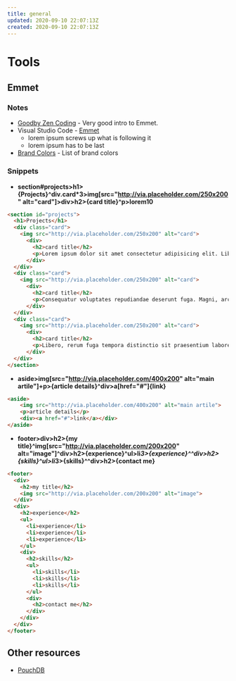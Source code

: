```yaml
---
title: general
updated: 2020-09-10 22:07:13Z
created: 2020-09-10 22:07:13Z
---
```


# Tools
## Emmet
### Notes
* [Goodby Zen Coding](https://www.smashingmagazine.com/2013/03/goodbye-zen-coding-hello-emmet/) - Very good intro to Emmet.
* Visual Studio Code - [Emmet](https://code.visualstudio.com/docs/editor/emmet)
    * lorem ipsum screws up what is following it
    * lorem ipsum has to be last
* [Brand Colors](https://www.brandcolors.net) - List of brand colors
### Snippets
* **section#projects>h1>{Projects}^div.card*3>img[src="http://via.placeholder.com/250x200" alt="card"]>div>h2>{card title}^p>lorem10**
```html
<section id="projects">
  <h1>Projects</h1>
  <div class="card">
    <img src="http://via.placeholder.com/250x200" alt="card">
      <div>
        <h2>card title</h2>
        <p>Lorem ipsum dolor sit amet consectetur adipisicing elit. Libero, blanditiis!</p>
      </div>
  </div>
  <div class="card">
    <img src="http://via.placeholder.com/250x200" alt="card">
      <div>
        <h2>card title</h2>
        <p>Consequatur voluptates repudiandae deserunt fuga. Magni, architecto labore. Ducimus, quisquam.</p>
      </div>
  </div>
  <div class="card">
    <img src="http://via.placeholder.com/250x200" alt="card">
      <div>
        <h2>card title</h2>
        <p>Libero, rerum fuga tempora distinctio sit praesentium labore animi odio!</p>
      </div>
  </div>
</section>
```
* **aside>img[src="http://via.placeholder.com/400x200" alt="main artile"]+p>{article details}^div>a[href="#"]{link}**
```html
<aside>
    <img src="http://via.placeholder.com/400x200" alt="main artile">
    <p>article details</p>
    <div><a href="#">link</a></div>
</aside>
```
* **footer>div>h2>{my title}^img[src="http://via.placeholder.com/200x200" alt="image"]^div>h2>{experience}^ul>li*3>{experience}^^div>h2>{skills}^ul>li*3>{skills}^^div>h2>{contact me}**
```html
<footer>
  <div>
    <h2>my title</h2>
    <img src="http://via.placeholder.com/200x200" alt="image">
  </div>
  <div>
    <h2>experience</h2>
    <ul>
      <li>experience</li>
      <li>experience</li>
      <li>experience</li>
    </ul>
    <div>
      <h2>skills</h2>
      <ul>
        <li>skills</li>
        <li>skills</li>
        <li>skills</li>
      </ul>
      <div>
        <h2>contact me</h2>
      </div>
    </div>
  </div>
</footer>
```
## Other resources
* [PouchDB](https://pouchdb.com)

